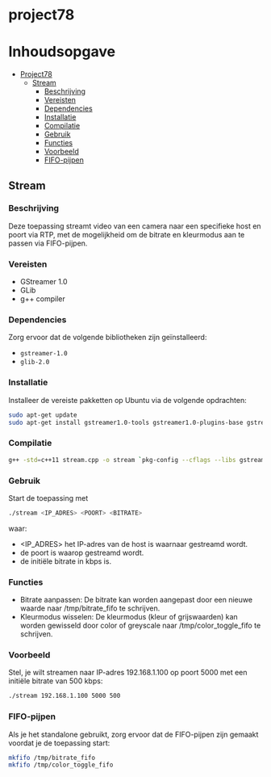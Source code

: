 # project78
# Inhoudsopgave
- [Project78](#project78)
  - [Stream](#stream)
    - [Beschrijving](#beschrijving)
    - [Vereisten](#vereisten)
    - [Dependencies](#dependencies)
    - [Installatie](#installatie)
    - [Compilatie](#compilatie)
    - [Gebruik](#gebruik)
    - [Functies](#functies)
    - [Voorbeeld](#voorbeeld)
    - [FIFO-pijpen](#fifo-pijpen)

## Stream
### Beschrijving
Deze toepassing streamt video van een camera naar een specifieke host en poort via RTP, met de mogelijkheid om de bitrate en kleurmodus aan te passen via FIFO-pijpen.

### Vereisten
- GStreamer 1.0
- GLib
- g++ compiler

### Dependencies
Zorg ervoor dat de volgende bibliotheken zijn geïnstalleerd:
- `gstreamer-1.0`
- `glib-2.0`

### Installatie
Installeer de vereiste pakketten op Ubuntu via de volgende opdrachten:
```sh
sudo apt-get update
sudo apt-get install gstreamer1.0-tools gstreamer1.0-plugins-base gstreamer1.0-plugins-good gstreamer1.0-plugins-bad gstreamer1.0-plugins-ugly libglib2.0-dev g++
```
### Compilatie
```sh
g++ -std=c++11 stream.cpp -o stream `pkg-config --cflags --libs gstreamer-1.0`
```

### Gebruik
Start de toepassing met
```sh
./stream <IP_ADRES> <POORT> <BITRATE>
```
waar:
- <IP_ADRES> het IP-adres van de host is waarnaar gestreamd wordt.
- <POORT> de poort is waarop gestreamd wordt.
- <BITRATE> de initiële bitrate in kbps is.

### Functies
- Bitrate aanpassen: De bitrate kan worden aangepast door een nieuwe waarde naar /tmp/bitrate_fifo te schrijven.
- Kleurmodus wisselen: De kleurmodus (kleur of grijswaarden) kan worden gewisseld door color of greyscale naar /tmp/color_toggle_fifo te schrijven.

### Voorbeeld
Stel, je wilt streamen naar IP-adres 192.168.1.100 op poort 5000 met een initiële bitrate van 500 kbps:
```sh
./stream 192.168.1.100 5000 500
```

### FIFO-pijpen
Als je het standalone gebruikt, zorg ervoor dat de FIFO-pijpen zijn gemaakt voordat je de toepassing start:
```sh
mkfifo /tmp/bitrate_fifo
mkfifo /tmp/color_toggle_fifo
```
